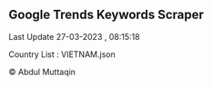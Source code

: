 

## Google Trends Keywords Scraper 
 
Last Update 27-03-2023 , 08:15:18

Country List :
VIETNAM.json



© Abdul Muttaqin 
